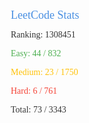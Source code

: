 
<svg xmlns="http://www.w3.org/2000/svg" width="400" height="200">
  <text x="10" y="20" font-family="Poppins" font-size="18" fill="#4A90E2">LeetCode Stats</text>
  <text x="10" y="50" font-family="Poppins" font-size="14" fill="#333">Ranking: 1308451</text>
  <text x="10" y="80" font-family="Poppins" font-size="14" fill="#4CAF50">Easy: 44 / 832</text>
  <text x="10" y="110" font-family="Poppins" font-size="14" fill="#FFC107">Medium: 23 / 1750</text>
  <text x="10" y="140" font-family="Poppins" font-size="14" fill="#F44336">Hard: 6 / 761</text>
  <text x="10" y="170" font-family="Poppins" font-size="14" fill="#333">Total: 73 / 3343</text>
</svg>
